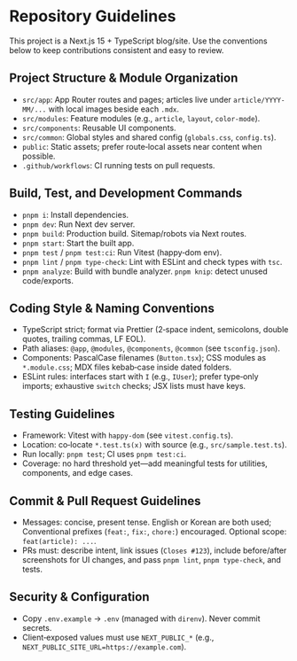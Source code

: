 # Repository Guidelines

This project is a Next.js 15 + TypeScript blog/site. Use the conventions below to keep contributions consistent and easy to review.

## Project Structure & Module Organization
- `src/app`: App Router routes and pages; articles live under `article/YYYY-MM/...` with local images beside each `.mdx`.
- `src/modules`: Feature modules (e.g., `article`, `layout`, `color-mode`).
- `src/components`: Reusable UI components.
- `src/common`: Global styles and shared config (`globals.css`, `config.ts`).
- `public`: Static assets; prefer route‑local assets near content when possible.
- `.github/workflows`: CI running tests on pull requests.

## Build, Test, and Development Commands
- `pnpm i`: Install dependencies.
- `pnpm dev`: Run Next dev server.
- `pnpm build`: Production build. Sitemap/robots via Next routes.
- `pnpm start`: Start the built app.
- `pnpm test` / `pnpm test:ci`: Run Vitest (happy‑dom env).
- `pnpm lint` / `pnpm type-check`: Lint with ESLint and check types with `tsc`.
- `pnpm analyze`: Build with bundle analyzer. `pnpm knip`: detect unused code/exports.

## Coding Style & Naming Conventions
- TypeScript strict; format via Prettier (2‑space indent, semicolons, double quotes, trailing commas, LF EOL).
- Path aliases: `@app`, `@modules`, `@components`, `@common` (see `tsconfig.json`).
- Components: PascalCase filenames (`Button.tsx`); CSS modules as `*.module.css`; MDX files kebab‑case inside dated folders.
- ESLint rules: interfaces start with `I` (e.g., `IUser`); prefer type‑only imports; exhaustive `switch` checks; JSX lists must have keys.

## Testing Guidelines
- Framework: Vitest with `happy-dom` (see `vitest.config.ts`).
- Location: co‑locate `*.test.ts(x)` with source (e.g., `src/sample.test.ts`).
- Run locally: `pnpm test`; CI uses `pnpm test:ci`.
- Coverage: no hard threshold yet—add meaningful tests for utilities, components, and edge cases.

## Commit & Pull Request Guidelines
- Messages: concise, present tense. English or Korean are both used; Conventional prefixes (`feat:`, `fix:`, `chore:`) encouraged. Optional scope: `feat(article): ...`.
- PRs must: describe intent, link issues (`Closes #123`), include before/after screenshots for UI changes, and pass `pnpm lint`, `pnpm type-check`, and tests.

## Security & Configuration
- Copy `.env.example` → `.env` (managed with `direnv`). Never commit secrets.
- Client‑exposed values must use `NEXT_PUBLIC_*` (e.g., `NEXT_PUBLIC_SITE_URL=https://example.com`).
